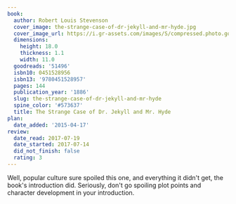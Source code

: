 ```yaml
---
book:
  author: Robert Louis Stevenson
  cover_image: the-strange-case-of-dr-jekyll-and-mr-hyde.jpg
  cover_image_url: https://i.gr-assets.com/images/S/compressed.photo.goodreads.com/books/1318116526l/51496._SX98_.jpg
  dimensions:
    height: 18.0
    thickness: 1.1
    width: 11.0
  goodreads: '51496'
  isbn10: 0451528956
  isbn13: '9780451528957'
  pages: 144
  publication_year: '1886'
  slug: the-strange-case-of-dr-jekyll-and-mr-hyde
  spine_color: '#573637'
  title: The Strange Case of Dr. Jekyll and Mr. Hyde
plan:
  date_added: '2015-04-17'
review:
  date_read: 2017-07-19
  date_started: 2017-07-14
  did_not_finish: false
  rating: 3
---
```


Well, popular culture sure spoiled this one, and everything it didn't get, the book's introduction did. Seriously, don't go spoiling plot points and character development in your introduction.
